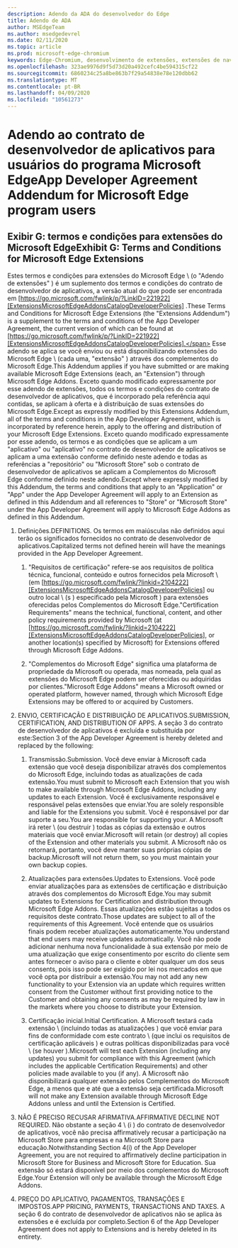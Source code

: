 ```yaml
---
description: Adendo da ADA do desenvolvedor do Edge
title: Adendo de ADA
author: MSEdgeTeam
ms.author: msedgedevrel
ms.date: 02/11/2020
ms.topic: article
ms.prod: microsoft-edge-chromium
keywords: Edge-Chromium, desenvolvimento de extensões, extensões de navegador, Complementos, centro de parceiros, desenvolvedor
ms.openlocfilehash: 323ae9976d9f5d73d20a492cefc4be594315cf22
ms.sourcegitcommit: 6860234c25a8be863b7f29a54838e78e120dbb62
ms.translationtype: MT
ms.contentlocale: pt-BR
ms.lasthandoff: 04/09/2020
ms.locfileid: "10561273"
---
```

# <span data-ttu-id="42a94-104">Adendo ao contrato de desenvolvedor de aplicativos para usuários do programa Microsoft Edge</span><span class="sxs-lookup"><span data-stu-id="42a94-104">App Developer Agreement Addendum for Microsoft Edge program users</span></span>  

## <span data-ttu-id="42a94-105">Exibir G: termos e condições para extensões do Microsoft Edge</span><span class="sxs-lookup"><span data-stu-id="42a94-105">Exhibit G: Terms and Conditions for Microsoft Edge Extensions</span></span>  

<span data-ttu-id="42a94-106">Estes termos e condições para extensões do Microsoft Edge \ (o "Adendo de extensões" \) é um suplemento dos termos e condições do contrato de desenvolvedor de aplicativos, a versão atual do que pode ser encontrada em [https://go.microsoft.com/fwlink/p/?LinkID=221922][ExtensionsMicrosoftEdgeAddonsCatalogDeveloperPolicies] .</span><span class="sxs-lookup"><span data-stu-id="42a94-106">These Terms and Conditions for Microsoft Edge Extensions \(the "Extensions Addendum"\) is a supplement to the terms and conditions of the App Developer Agreement, the current version of which can be found at [https://go.microsoft.com/fwlink/p/?LinkID=221922][ExtensionsMicrosoftEdgeAddonsCatalogDeveloperPolicies].</span></span>  <span data-ttu-id="42a94-107">Esse adendo se aplica se você enviou ou está disponibilizando extensões do Microsoft Edge \ (cada uma, "extensão" \) através dos complementos do Microsoft Edge.</span><span class="sxs-lookup"><span data-stu-id="42a94-107">This Addendum applies if you have submitted or are making available Microsoft Edge Extensions \(each, an "Extension"\) through Microsoft Edge Addons.</span></span>  <span data-ttu-id="42a94-108">Exceto quando modificado expressamente por esse adendo de extensões, todos os termos e condições do contrato de desenvolvedor de aplicativos, que é incorporado pela referência aqui contidas, se aplicam à oferta e à distribuição de suas extensões do Microsoft Edge.</span><span class="sxs-lookup"><span data-stu-id="42a94-108">Except as expressly modified by this Extensions Addendum, all of the terms and conditions in the App Developer Agreement, which is incorporated by reference herein, apply to the offering and distribution of your Microsoft Edge Extensions.</span></span>  <span data-ttu-id="42a94-109">Exceto quando modificado expressamente por esse adendo, os termos e as condições que se aplicam a um "aplicativo" ou "aplicativo" no contrato de desenvolvedor de aplicativos se aplicam a uma extensão conforme definido neste adendo e todas as referências a "repositório" ou "Microsoft Store" sob o contrato de desenvolvedor de aplicativos se aplicam a Complementos do Microsoft Edge conforme definido neste adendo.</span><span class="sxs-lookup"><span data-stu-id="42a94-109">Except where expressly modified by this Addendum, the terms and conditions that apply to an "Application" or "App" under the App Developer Agreement will apply to an Extension as defined in this Addendum and all references to "Store" or "Microsoft Store" under the App Developer Agreement will apply to Microsoft Edge Addons as defined in this Addendum.</span></span>  

1.  <span data-ttu-id="42a94-110">Definições.</span><span class="sxs-lookup"><span data-stu-id="42a94-110">DEFINITIONS.</span></span>  <span data-ttu-id="42a94-111">Os termos em maiúsculas não definidos aqui terão os significados fornecidos no contrato de desenvolvedor de aplicativos.</span><span class="sxs-lookup"><span data-stu-id="42a94-111">Capitalized terms not defined herein will have the meanings provided in the App Developer Agreement.</span></span>  

    1.  <span data-ttu-id="42a94-112">"Requisitos de certificação" refere-se aos requisitos de política técnica, funcional, conteúdo e outros fornecidos pela Microsoft \ (em [https://go.microsoft.com/fwlink/?linkid=2104222][ExtensionsMicrosoftEdgeAddonsCatalogDeveloperPolicies] ou outro local \ (s \) especificado pela Microsoft \) para extensões oferecidas pelos Complementos do Microsoft Edge.</span><span class="sxs-lookup"><span data-stu-id="42a94-112">"Certification Requirements" means the technical, functional, content, and other policy requirements provided by Microsoft \(at [https://go.microsoft.com/fwlink/?linkid=2104222][ExtensionsMicrosoftEdgeAddonsCatalogDeveloperPolicies], or another location\(s\) specified by Microsoft\) for Extensions offered through Microsoft Edge Addons.</span></span>  

    1.  <span data-ttu-id="42a94-113">"Complementos do Microsoft Edge" significa uma plataforma de propriedade da Microsoft ou operada, mas nomeada, pela qual as extensões do Microsoft Edge podem ser oferecidas ou adquiridas por clientes.</span><span class="sxs-lookup"><span data-stu-id="42a94-113">"Microsoft Edge Addons" means a Microsoft owned or operated platform, however named, through which Microsoft Edge Extensions may be offered to or acquired by Customers.</span></span>

1.  <span data-ttu-id="42a94-114">ENVIO, CERTIFICAÇÃO E DISTRIBUIÇÃO DE APLICATIVOS.</span><span class="sxs-lookup"><span data-stu-id="42a94-114">SUBMISSION, CERTIFICATION, AND DISTRIBUTION OF APPS.</span></span>  <span data-ttu-id="42a94-115">A seção 3 do contrato de desenvolvedor de aplicativos é excluída e substituída por este:</span><span class="sxs-lookup"><span data-stu-id="42a94-115">Section 3 of the App Developer Agreement is hereby deleted and replaced by the following:</span></span>  

    1.  <span data-ttu-id="42a94-116">Transmissão.</span><span class="sxs-lookup"><span data-stu-id="42a94-116">Submission.</span></span>  <span data-ttu-id="42a94-117">Você deve enviar à Microsoft cada extensão que você deseja disponibilizar através dos complementos do Microsoft Edge, incluindo todas as atualizações de cada extensão.</span><span class="sxs-lookup"><span data-stu-id="42a94-117">You must submit to Microsoft each Extension that you wish to make available through Microsoft Edge Addons, including any updates to each Extension.</span></span>  <span data-ttu-id="42a94-118">Você é exclusivamente responsável e responsável pelas extensões que enviar.</span><span class="sxs-lookup"><span data-stu-id="42a94-118">You are solely responsible and liable for the Extensions you submit.</span></span>  <span data-ttu-id="42a94-119">Você é responsável por dar suporte a seu.</span><span class="sxs-lookup"><span data-stu-id="42a94-119">You are responsible for supporting your.</span></span>  <span data-ttu-id="42a94-120">A Microsoft irá reter \ (ou destruir \) todas as cópias da extensão e outros materiais que você enviar.</span><span class="sxs-lookup"><span data-stu-id="42a94-120">Microsoft will retain \(or destroy\) all copies of the Extension and other materials you submit.</span></span>  <span data-ttu-id="42a94-121">A Microsoft não os retornará, portanto, você deve manter suas próprias cópias de backup.</span><span class="sxs-lookup"><span data-stu-id="42a94-121">Microsoft will not return them, so you must maintain your own backup copies.</span></span>  

    1.  <span data-ttu-id="42a94-122">Atualizações para extensões.</span><span class="sxs-lookup"><span data-stu-id="42a94-122">Updates to Extensions.</span></span>  <span data-ttu-id="42a94-123">Você pode enviar atualizações para as extensões de certificação e distribuição através dos complementos do Microsoft Edge.</span><span class="sxs-lookup"><span data-stu-id="42a94-123">You may submit updates to Extensions for Certification and distribution through Microsoft Edge Addons.</span></span>  <span data-ttu-id="42a94-124">Essas atualizações estão sujeitas a todos os requisitos deste contrato.</span><span class="sxs-lookup"><span data-stu-id="42a94-124">Those updates are subject to all of the requirements of this Agreement.</span></span>  <span data-ttu-id="42a94-125">Você entende que os usuários finais podem receber atualizações automaticamente.</span><span class="sxs-lookup"><span data-stu-id="42a94-125">You understand that end users may receive updates automatically.</span></span>  <span data-ttu-id="42a94-126">Você não pode adicionar nenhuma nova funcionalidade à sua extensão por meio de uma atualização que exige consentimento por escrito do cliente sem antes fornecer o aviso para o cliente e obter qualquer um dos seus consents, pois isso pode ser exigido por lei nos mercados em que você opta por distribuir a extensão.</span><span class="sxs-lookup"><span data-stu-id="42a94-126">You may not add any new functionality to your Extension via an update which requires written consent from the Customer without first providing notice to the Customer and obtaining any consents as may be required by law in the markets where you choose to distribute your Extension.</span></span>  

    1.  <span data-ttu-id="42a94-127">Certificação inicial.</span><span class="sxs-lookup"><span data-stu-id="42a94-127">Initial Certification.</span></span>  <span data-ttu-id="42a94-128">A Microsoft testará cada extensão \ (incluindo todas as atualizações \) que você enviar para fins de conformidade com este contrato \ (que inclui os requisitos de certificação aplicáveis \) e outras políticas disponibilizadas para você \ (se houver \).</span><span class="sxs-lookup"><span data-stu-id="42a94-128">Microsoft will test each Extension \(including any updates\) you submit for compliance with this Agreement \(which includes the applicable Certification Requirements\) and other policies made available to you \(if any\).</span></span>  <span data-ttu-id="42a94-129">A Microsoft não disponibilizará qualquer extensão pelos Complementos do Microsoft Edge, a menos que e até que a extensão seja certificada.</span><span class="sxs-lookup"><span data-stu-id="42a94-129">Microsoft will not make any Extension available through Microsoft Edge Addons unless and until the Extension is Certified.</span></span>  

1.  <span data-ttu-id="42a94-130">NÃO É PRECISO RECUSAR AFIRMATIVA.</span><span class="sxs-lookup"><span data-stu-id="42a94-130">AFFIRMATIVE DECLINE NOT REQUIRED.</span></span>  <span data-ttu-id="42a94-131">Não obstante a seção 4 \ (i \) do contrato de desenvolvedor de aplicativos, você não precisa affirmatively recusar a participação na Microsoft Store para empresas e na Microsoft Store para educação.</span><span class="sxs-lookup"><span data-stu-id="42a94-131">Notwithstanding Section 4\(i\) of the App Developer Agreement, you are not required to affirmatively decline participation in Microsoft Store for Business and Microsoft Store for Education.</span></span>  <span data-ttu-id="42a94-132">Sua extensão só estará disponível por meio dos complementos do Microsoft Edge.</span><span class="sxs-lookup"><span data-stu-id="42a94-132">Your Extension will only be available through the Microsoft Edge Addons.</span></span>  

1.  <span data-ttu-id="42a94-133">PREÇO DO APLICATIVO, PAGAMENTOS, TRANSAÇÕES E IMPOSTOS.</span><span class="sxs-lookup"><span data-stu-id="42a94-133">APP PRICING, PAYMENTS, TRANSACTIONS AND TAXES.</span></span>  <span data-ttu-id="42a94-134">A seção 6 do contrato de desenvolvedor de aplicativos não se aplica às extensões e é excluída por completo.</span><span class="sxs-lookup"><span data-stu-id="42a94-134">Section 6 of the App Developer Agreement does not apply to Extensions and is hereby deleted in its entirety.</span></span>  

<!-- image links  -->  

<!-- links -->  

[ExtensionsMicrosoftEdgeAddonsCatalogDeveloperPolicies]: developer-policies.md "Políticas de desenvolvedor de catálogo de Complementos do Microsoft Edge"  

